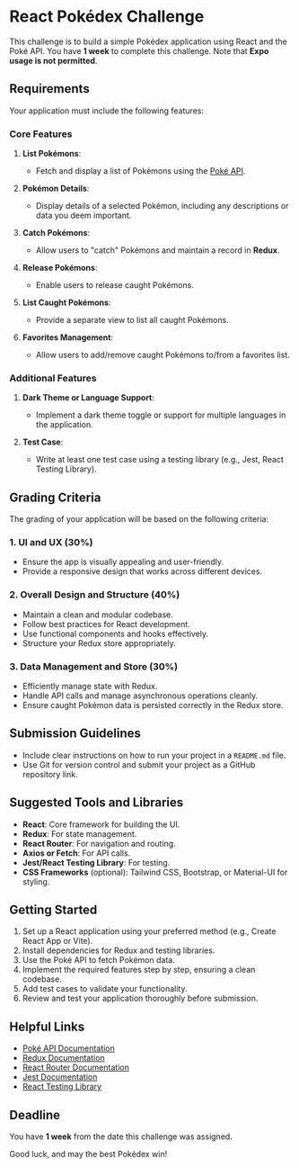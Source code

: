 # React Pokédex Challenge

This challenge is to build a simple Pokédex application using React and the Poké API. You have **1 week** to complete this challenge. Note that **Expo usage is not permitted**.

## Requirements
Your application must include the following features:

### Core Features
1. **List Pokémons**: 
   - Fetch and display a list of Pokémons using the [Poké API](https://pokeapi.co/).

2. **Pokémon Details**:
   - Display details of a selected Pokémon, including any descriptions or data you deem important.

3. **Catch Pokémons**:
   - Allow users to "catch" Pokémons and maintain a record in **Redux**.

4. **Release Pokémons**:
   - Enable users to release caught Pokémons.

5. **List Caught Pokémons**:
   - Provide a separate view to list all caught Pokémons.

6. **Favorites Management**:
   - Allow users to add/remove caught Pokémons to/from a favorites list.

### Additional Features
1. **Dark Theme or Language Support**:
   - Implement a dark theme toggle or support for multiple languages in the application.

2. **Test Case**:
   - Write at least one test case using a testing library (e.g., Jest, React Testing Library).

## Grading Criteria
The grading of your application will be based on the following criteria:

### 1. UI and UX (30%)
- Ensure the app is visually appealing and user-friendly.
- Provide a responsive design that works across different devices.

### 2. Overall Design and Structure (40%)
- Maintain a clean and modular codebase.
- Follow best practices for React development.
- Use functional components and hooks effectively.
- Structure your Redux store appropriately.

### 3. Data Management and Store (30%)
- Efficiently manage state with Redux.
- Handle API calls and manage asynchronous operations cleanly.
- Ensure caught Pokémon data is persisted correctly in the Redux store.

## Submission Guidelines
- Include clear instructions on how to run your project in a `README.md` file.
- Use Git for version control and submit your project as a GitHub repository link.

## Suggested Tools and Libraries
- **React**: Core framework for building the UI.
- **Redux**: For state management.
- **React Router**: For navigation and routing.
- **Axios or Fetch**: For API calls.
- **Jest/React Testing Library**: For testing.
- **CSS Frameworks** (optional): Tailwind CSS, Bootstrap, or Material-UI for styling.

## Getting Started
1. Set up a React application using your preferred method (e.g., Create React App or Vite).
2. Install dependencies for Redux and testing libraries.
3. Use the Poké API to fetch Pokémon data.
4. Implement the required features step by step, ensuring a clean codebase.
5. Add test cases to validate your functionality.
6. Review and test your application thoroughly before submission.

## Helpful Links
- [Poké API Documentation](https://pokeapi.co/docs/v2)
- [Redux Documentation](https://redux.js.org/)
- [React Router Documentation](https://reactrouter.com/)
- [Jest Documentation](https://jestjs.io/)
- [React Testing Library](https://testing-library.com/docs/react-testing-library/intro/)

## Deadline
You have **1 week** from the date this challenge was assigned.

Good luck, and may the best Pokédex win!
